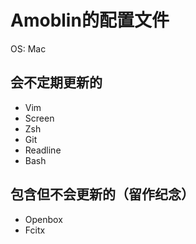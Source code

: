 # Amoblin的配置文件


OS: Mac


## 会不定期更新的

* Vim
* Screen
* Zsh
* Git
* Readline
* Bash

## 包含但不会更新的（留作纪念）

* Openbox
* Fcitx
